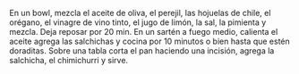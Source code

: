 En un bowl, mezcla el aceite de oliva, el perejil, las hojuelas de chile, el orégano, el vinagre de vino tinto, el jugo de limón, la sal, la pimienta y mezcla. Deja reposar por 20 min.
En un sartén a fuego medio, calienta el aceite agrega las salchichas y cocina por 10 minutos o bien hasta que estén doraditas. 
Sobre una tabla corta el pan haciendo una incisión, agrega la salchicha, el chimichurri y sirve.